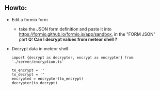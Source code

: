## Howto:

- Edit a formio form
  - take the JSON form definition and paste it into https://formio.github.io/formio.js/app/sandbox, in the "FORM JSON" part
    **Q: Can I decrypt values from meteor shell ?**

- Decrypt data in meteor shell
  ```
  import {decrypt as decrypter, encrypt as encrypter} from './server/encryption.ts'

  to_encrypt = ''
  to_decrypt = ''
  encrypted = encrypter(to_encrypt)
  decrypter(to_decrypt)
  ```
